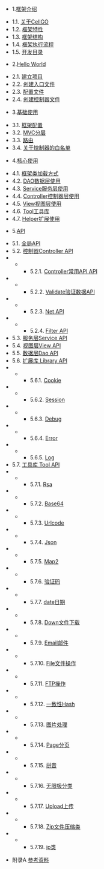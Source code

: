 * 1.[框架介绍](01.1.md)
 - 1.1. [关于CellGO](01.1.md)
 - 1.2. [框架特性](01.2.md)
 - 1.3. [框架结构](01.3.md)
 - 1.4. [框架执行流程](01.4.md)
 - 1.5. [开发目录](01.5.md)
* 2.[Hello World](02.1.md)
 - 2.1. [建立项目](02.1.md)
 - 2.2. [创建入口文件](02.2.md)
 - 2.3. [配置文件](02.3.md)
 - 2.4. [创建控制器文件](02.4.md)
* 3.[基础使用](03.1.md)
 - 3.1. [框架配置](03.1.md)
 - 3.2. [MVC分层](03.2.md)
 - 3.3. [路由](03.3.md)
 - 3.4. [关于控制器的白名单](03.4.md)
* 4.[核心使用](04.1.md)
 - 4.1. [框架类加载方式](04.1.md)
 - 4.2. [DAO数据层使用](04.2.md)
 - 4.3. [Service服务层使用](04.3.md)
 - 4.4. [Controller控制器层使用](04.4.md)
 - 4.5. [View视图层使用](04.5.md)
 - 4.6. [Tool工具库](04.6.md)
 - 4.7. [Helper扩展使用](04.7.md)
* 5.[API](05.1.md)
 - 5.1. [全局API](05.1.md)
 - 5.2. [控制器Controller API](05.2.md)
 - - - 5.2.1. [Controller常用API API](05.2.1.md)
 - - - 5.2.2. [Validate验证数据API](05.2.2.md)
 - - - 5.2.3. [Net API](05.2.3.md)
 - - - 5.2.4. [Filter API](05.2.4.md)
 - 5.3. [服务层Service API](05.3.md)
 - 5.4. [视图层View API](05.4.md)
 - 5.5. [数据层Dao API](05.5.md)
 - 5.6. [扩展库 Library API](05.6.md)
 - - - 5.6.1. [Cookie](05.6.1.md)
 - - - 5.6.2. [Session](05.6.2.md)
 - - - 5.6.3. [Debug](05.6.3.md)
 - - - 5.6.4. [Error](05.6.4.md)
 - - - 5.6.5. [Log](05.6.5.md)
 - 5.7. [工具库 Tool API](05.7.md)
 - - - 5.7.1. [Rsa](05.7.1.md)
 - - - 5.7.2. [Base64](05.7.2.md)
 - - - 5.7.3. [Urlcode](05.7.3.md)
 - - - 5.7.4. [Json](05.7.4.md)
 - - - 5.7.5. [Map2](05.7.5.md)
 - - - 5.7.6. [验证码](05.7.5.md)
 - - - 5.7.7. [date日期](05.7.7.md)
 - - - 5.7.8. [Down文件下载](05.7.8.md)
 - - - 5.7.9. [Email邮件](05.7.9.md)
 - - - 5.7.10. [File文件操作](05.7.10.md)
 - - - 5.7.11. [FTP操作](05.7.11.md)
 - - - 5.7.12. [一致性Hash](05.7.12.md)
 - - - 5.7.13. [图片处理](05.7.13.md)
 - - - 5.7.14. [Page分页](05.7.14.md)
 - - - 5.7.15. [拼音](05.7.15.md)
 - - - 5.7.16. [无限极分类](05.7.16.md)
 - - - 5.7.17. [Upload上传](05.7.17.md)
 - - - 5.7.18. [Zip文件压缩类](05.7.18.md)
 - - - 5.7.19. [ip类](05.7.19.md)
* 附录A [参考资料](ref.md)
